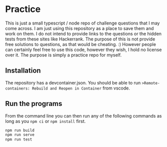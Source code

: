 # Practice 

This is just a small typescript / node repo of challenge questions that I may come across. I am just using this repository as a place to save them and work on them. I do not intend to provide links to the questions or the hidden tests from these sites like Hackerrank. The purpose of this is not provide free solutions to questions, as that would be cheating. :) However people can certainly feel free to use this code, however they wish, I hold no license over it. The purpose is simply a practice repo for myself.


## Installation

The repository has a devcontainer.json. You should be able to run `>Remote-containers: Rebuild and Reopen in Container` from vscode. 

## Run the programs

From the command line you can then run any of the following commands as long as you `npm ci` or `npm install` first.

```bash
npm run build
npm run serve
npm run test
```